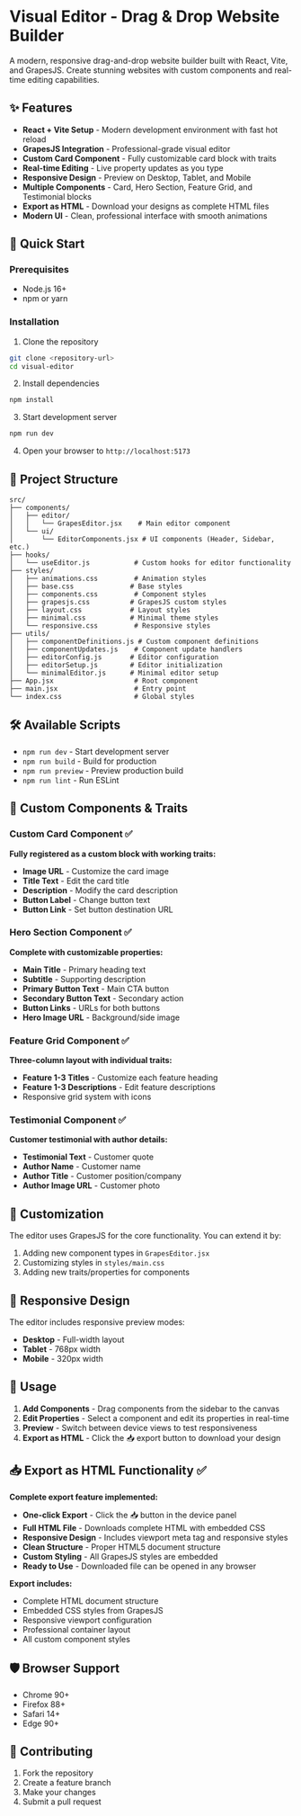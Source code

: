 # Visual Editor - Drag & Drop Website Builder

A modern, responsive drag-and-drop website builder built with React, Vite, and GrapesJS. Create stunning websites with custom components and real-time editing capabilities.

## ✨ Features

- **React + Vite Setup** - Modern development environment with fast hot reload
- **GrapesJS Integration** - Professional-grade visual editor
- **Custom Card Component** - Fully customizable card block with traits
- **Real-time Editing** - Live property updates as you type
- **Responsive Design** - Preview on Desktop, Tablet, and Mobile
- **Multiple Components** - Card, Hero Section, Feature Grid, and Testimonial blocks
- **Export as HTML** - Download your designs as complete HTML files
- **Modern UI** - Clean, professional interface with smooth animations

## 🚀 Quick Start

### Prerequisites
- Node.js 16+ 
- npm or yarn

### Installation

1. Clone the repository
```bash
git clone <repository-url>
cd visual-editor
```

2. Install dependencies
```bash
npm install
```

3. Start development server
```bash
npm run dev
```

4. Open your browser to `http://localhost:5173`

## 📁 Project Structure

```
src/
├── components/
│   ├── editor/
│   │   └── GrapesEditor.jsx    # Main editor component
│   └── ui/
│       └── EditorComponents.jsx # UI components (Header, Sidebar, etc.)
├── hooks/
│   └── useEditor.js           # Custom hooks for editor functionality
├── styles/
│   ├── animations.css         # Animation styles
│   ├── base.css              # Base styles
│   ├── components.css         # Component styles
│   ├── grapesjs.css          # GrapesJS custom styles
│   ├── layout.css            # Layout styles
│   ├── minimal.css           # Minimal theme styles
│   └── responsive.css         # Responsive styles
├── utils/
│   ├── componentDefinitions.js # Custom component definitions
│   ├── componentUpdates.js    # Component update handlers
│   ├── editorConfig.js       # Editor configuration
│   ├── editorSetup.js        # Editor initialization
│   └── minimalEditor.js      # Minimal editor setup
├── App.jsx                    # Root component
├── main.jsx                   # Entry point
└── index.css                  # Global styles
```

## 🛠️ Available Scripts

- `npm run dev` - Start development server
- `npm run build` - Build for production
- `npm run preview` - Preview production build
- `npm run lint` - Run ESLint

## 🎨 Custom Components & Traits

### Custom Card Component ✅
**Fully registered as a custom block with working traits:**
- **Image URL** - Customize the card image
- **Title Text** - Edit the card title
- **Description** - Modify the card description
- **Button Label** - Change button text
- **Button Link** - Set button destination URL

### Hero Section Component ✅
**Complete with customizable properties:**
- **Main Title** - Primary heading text
- **Subtitle** - Supporting description
- **Primary Button Text** - Main CTA button
- **Secondary Button Text** - Secondary action
- **Button Links** - URLs for both buttons
- **Hero Image URL** - Background/side image

### Feature Grid Component ✅
**Three-column layout with individual traits:**
- **Feature 1-3 Titles** - Customize each feature heading
- **Feature 1-3 Descriptions** - Edit feature descriptions
- Responsive grid system with icons

### Testimonial Component ✅
**Customer testimonial with author details:**
- **Testimonial Text** - Customer quote
- **Author Name** - Customer name
- **Author Title** - Customer position/company
- **Author Image URL** - Customer photo

## 🔧 Customization

The editor uses GrapesJS for the core functionality. You can extend it by:

1. Adding new component types in `GrapesEditor.jsx`
2. Customizing styles in `styles/main.css`
3. Adding new traits/properties for components

## 📱 Responsive Design

The editor includes responsive preview modes:
- **Desktop** - Full-width layout
- **Tablet** - 768px width
- **Mobile** - 320px width

## 🎯 Usage

1. **Add Components** - Drag components from the sidebar to the canvas
2. **Edit Properties** - Select a component and edit its properties in real-time
3. **Preview** - Switch between device views to test responsiveness
4. **Export as HTML** - Click the 📥 export button to download your design

## 📥 Export as HTML Functionality ✅

**Complete export feature implemented:**
- **One-click Export** - Click the 📥 button in the device panel
- **Full HTML File** - Downloads complete HTML with embedded CSS
- **Responsive Design** - Includes viewport meta tag and responsive styles
- **Clean Structure** - Proper HTML5 document structure
- **Custom Styling** - All GrapesJS styles are embedded
- **Ready to Use** - Downloaded file can be opened in any browser

**Export includes:**
- Complete HTML document structure
- Embedded CSS styles from GrapesJS
- Responsive viewport configuration
- Professional container layout
- All custom component styles

## 🛡️ Browser Support

- Chrome 90+
- Firefox 88+
- Safari 14+
- Edge 90+

## 🤝 Contributing

1. Fork the repository
2. Create a feature branch
3. Make your changes
4. Submit a pull request

